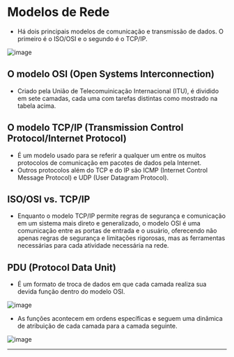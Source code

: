 # Modelos de Rede

* Há dois principais modelos de comunicação e transmissão de dados. O primeiro é o ISO/OSI e o segundo é o TCP/IP.

![image](https://github.com/AndreCoutinhom/networking_intro/assets/91290799/555f9603-bf6e-43cc-bda5-5124b1ca358c)

## O modelo OSI (Open Systems Interconnection)

* Criado pela União de Telecomuinicação Internacional (ITU), é dividido em sete camadas, cada uma com tarefas distintas como mostrado na tabela acima.

## O modelo TCP/IP (Transmission Control Protocol/Internet Protocol)

* É um modelo usado para se referir a qualquer um entre os muitos protocolos de comunicação em pacotes de dados pela Internet.
* Outros protocolos além do TCP e do IP são ICMP (Internet Control Message Protocol) e UDP (User Datagram Protocol).

## ISO/OSI vs. TCP/IP

* Enquanto o modelo TCP/IP permite regras de segurança e comunicação em um sistema mais direto e generalizado, o modelo OSI é uma comunicação entre as portas de entrada e o usuário, oferecendo não apenas regras de segurança e limitações rigorosas, mas as ferramentas necessárias para cada atividade necessária na rede.

## PDU (Protocol Data Unit)

* É um formato de troca de dados em que cada camada realiza sua devida função dentro do modelo OSI.

![image](https://github.com/AndreCoutinhom/networking_intro/assets/91290799/b9f774c7-ce87-486a-a289-4bb7e359bacc)


* As funções acontecem em ordens específicas e seguem uma dinâmica de atribuição de cada camada para a camada seguinte.

![image](https://github.com/AndreCoutinhom/networking_intro/assets/91290799/67df9ef3-080b-4d05-bd8a-40d25f84da6d)

---
